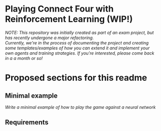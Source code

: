 # Playing Connect Four with Reinforcement Learning (WIP!)  

_NOTE: This repository was initially created as part of an exam project,
but has recently undergone a major refactoring.  
Currently, we're in the process of documenting the project and creating
some templates/examples of how you can extend it and implement
your own agents and training strategies. If you're interested, please come
back in a a month or so!_

# Proposed sections for this readme

## Minimal example

_Write a minimal example of how to play the game against a neural network_

## Requirements